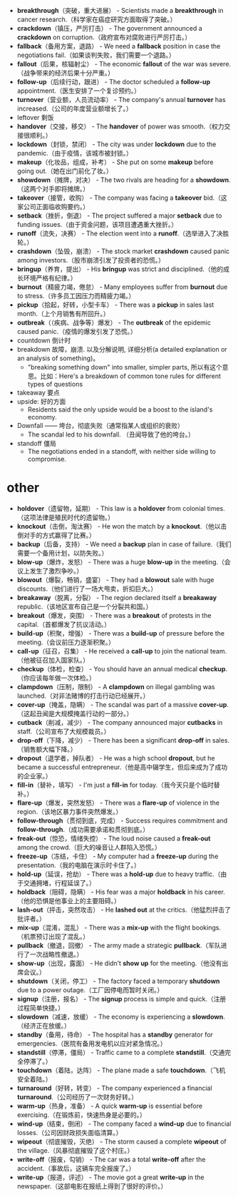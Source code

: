 - **breakthrough**（突破，重大进展）  - Scientists made a **breakthrough** in cancer research.（科学家在癌症研究方面取得了突破。）  
- **crackdown**（镇压，严厉打击）  - The government announced a **crackdown** on corruption.（政府宣布对腐败进行严厉打击。）  
- **fallback**（备用方案，退路）  - We need a **fallback** position in case the negotiations fail.（如果谈判失败，我们需要一个退路。）  
- **fallout**（后果，核辐射尘）  - The economic **fallout** of the war was severe.（战争带来的经济后果十分严重。）  
- **follow-up**（后续行动，跟进）  - The doctor scheduled a **follow-up** appointment.（医生安排了一个复诊预约。）  
- **turnover**（营业额，人员流动率）  - The company's annual **turnover** has increased.（公司的年度营业额增长了。）  
- leftover 剩饭
- **handover**（交接，移交）  - The **handover** of power was smooth.（权力交接很顺利。）  
- **lockdown**（封锁，禁闭）  - The city was under **lockdown** due to the pandemic.（由于疫情，该城市被封锁。）  
- **makeup**（化妆品，组成，补考）  - She put on some **makeup** before going out.（她在出门前化了妆。）  
- **showdown**（摊牌，对决）  - The two rivals are heading for a **showdown**.（这两个对手即将摊牌。）  
- **takeover**（接管，收购）  - The company was facing a **takeover** bid.（这家公司正面临收购要约。）  
- **setback**（挫折，倒退）  - The project suffered a major **setback** due to funding issues.（由于资金问题，该项目遭遇重大挫折。）  
- **runoff**（流失，决赛）  - The election went into a **runoff**.（选举进入了决胜轮。）  
- **crashdown**（坠毁，崩溃）  - The stock market **crashdown** caused panic among investors.（股市崩溃引发了投资者的恐慌。）  
- **bringup**（养育，提出）  - His **bringup** was strict and disciplined.（他的成长环境严格有纪律。）  
- **burnout**（精疲力竭，倦怠）  - Many employees suffer from **burnout** due to stress.（许多员工因压力而精疲力竭。）  
- **pickup**（拾起，好转，小型卡车）  - There was a **pickup** in sales last month.（上个月销售有所回升。）  
- **outbreak**（（疾病、战争等）爆发）  - The **outbreak** of the epidemic caused panic.（疫情的爆发引发了恐慌。）  
- countdown 倒计时
- breakdown 故障，崩溃. 以及分解说明, 详细分析(a detailed explanation or an analysis of something)。
  - "breaking something down" into smaller, simpler parts, 所以有这个意思。比如：Here's a breakdown of common tone rules for different types of questions
- takeaway 要点
- upside: 好的方面
  - Residents said the only upside would be a boost to the island's economy.
- Downfall —— 垮台，彻底失败（通常指某人或组织的衰败）
  - The scandal led to his downfall. （丑闻导致了他的垮台。）
- standoff 僵局
  - The negotiations ended in a standoff, with neither side willing to compromise.

# other
- **holdover**（遗留物，延期）  - This law is a **holdover** from colonial times.（这项法律是殖民时代的遗留物。）  
- **knockout**（击倒，淘汰赛）  - He won the match by a **knockout**.（他以击倒对手的方式赢得了比赛。）  
- **backup**（后备，支持）  - We need a **backup** plan in case of failure.（我们需要一个备用计划，以防失败。）  
- **blow-up**（爆炸，发怒）  - There was a huge **blow-up** in the meeting.（会议上发生了激烈争吵。）  
- **blowout**（爆裂，畅销，盛宴）  - They had a **blowout** sale with huge discounts.（他们进行了一场大甩卖，折扣巨大。）  
- **breakaway**（脱离，分裂）  - The region declared itself a **breakaway** republic.（该地区宣布自己是一个分裂共和国。）  
- **breakout**（爆发，突围）  - There was a **breakout** of protests in the capital.（首都爆发了抗议活动。）  
- **build-up**（积聚，增强）  - There was a **build-up** of pressure before the meeting.（会议前压力逐渐积聚。）  
- **call-up**（征召，召集）  - He received a **call-up** to join the national team.（他被征召加入国家队。）  
- **checkup**（体检，检查）  - You should have an annual medical **checkup**.（你应该每年做一次体检。）  
- **clampdown**（压制，限制）  - A **clampdown** on illegal gambling was launched.（对非法赌博的打击行动已经展开。）  
- **cover-up**（掩盖，隐瞒）  - The scandal was part of a massive **cover-up**.（这起丑闻是大规模掩盖行动的一部分。）  
- **cutback**（削减，减少）  - The company announced major **cutbacks** in staff.（公司宣布了大规模裁员。）  
- **drop-off**（下降，减少）  - There has been a significant **drop-off** in sales.（销售额大幅下降。）  
- **dropout**（退学者，掉队者）  - He was a high school **dropout**, but he became a successful entrepreneur.（他是高中辍学生，但后来成为了成功的企业家。）  
- **fill-in**（替补，填写）  - I'm just a **fill-in** for today.（我今天只是个临时替补。）  
- **flare-up**（爆发，突然发怒）  - There was a **flare-up** of violence in the region.（该地区暴力事件突然爆发。）  
- **follow-through**（贯彻到底，完成）  - Success requires commitment and **follow-through**.（成功需要承诺和贯彻到底。）  
- **freak-out**（惊恐，情绪失控）  - The loud noise caused a **freak-out** among the crowd.（巨大的噪音让人群陷入恐慌。）  
- **freeze-up**（冻结，卡住）  - My computer had a **freeze-up** during the presentation.（我的电脑在演示时卡住了。）  
- **hold-up**（延误，抢劫）  - There was a **hold-up** due to heavy traffic.（由于交通拥堵，行程延误了。）  
- **holdback**（阻碍，隐瞒）  - His fear was a major **holdback** in his career.（他的恐惧是他事业上的主要阻碍。）  
- **lash-out**（抨击，突然攻击）  - He **lashed out** at the critics.（他猛烈抨击了批评者。）  
- **mix-up**（混淆，混乱）  - There was a **mix-up** with the flight bookings.（机票预订出现了混乱。）  
- **pullback**（撤退，回撤）  - The army made a strategic **pullback**.（军队进行了一次战略性撤退。）  
- **show-up**（出现，露面）  - He didn’t **show up** for the meeting.（他没有出席会议。）  
- **shutdown**（关闭，停工）  - The factory faced a temporary **shutdown** due to a power outage.（工厂因停电而暂时关闭。）  
- **signup**（注册，报名）  - The **signup** process is simple and quick.（注册过程简单快捷。）  
- **slowdown**（减速，放缓）  - The economy is experiencing a **slowdown**.（经济正在放缓。）  
- **standby**（备用，待命）  - The hospital has a **standby** generator for emergencies.（医院有备用发电机以应对紧急情况。）  
- **standstill**（停滞，僵局）  - Traffic came to a complete **standstill**.（交通完全停滞了。）  
- **touchdown**（着陆，达阵）  - The plane made a safe **touchdown**.（飞机安全着陆。）  
- **turnaround**（好转，转变）  - The company experienced a financial **turnaround**.（公司经历了一次财务好转。）  
- **warm-up**（热身，准备）  - A quick **warm-up** is essential before exercising.（在锻炼前，快速热身是必要的。）  
- **wind-up**（结束，倒闭）  - The company faced a **wind-up** due to financial losses.（公司因财政损失面临清算。）  
- **wipeout**（彻底摧毁，灭绝）  - The storm caused a complete **wipeout** of the village.（风暴彻底摧毁了这个村庄。）  
- **write-off**（报废，勾销）  - The car was a total **write-off** after the accident.（事故后，这辆车完全报废了。）  
- **write-up**（报道，评述）  - The movie got a great **write-up** in the newspaper.（这部电影在报纸上得到了很好的评价。）  



